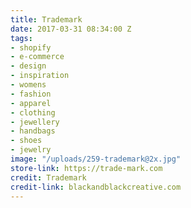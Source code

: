 ```yaml
---
title: Trademark
date: 2017-03-31 08:34:00 Z
tags:
- shopify
- e-commerce
- design
- inspiration
- womens
- fashion
- apparel
- clothing
- jewellery
- handbags
- shoes
- jewelry
image: "/uploads/259-trademark@2x.jpg"
store-link: https://trade-mark.com
credit: Trademark
credit-link: blackandblackcreative.com
---
```


